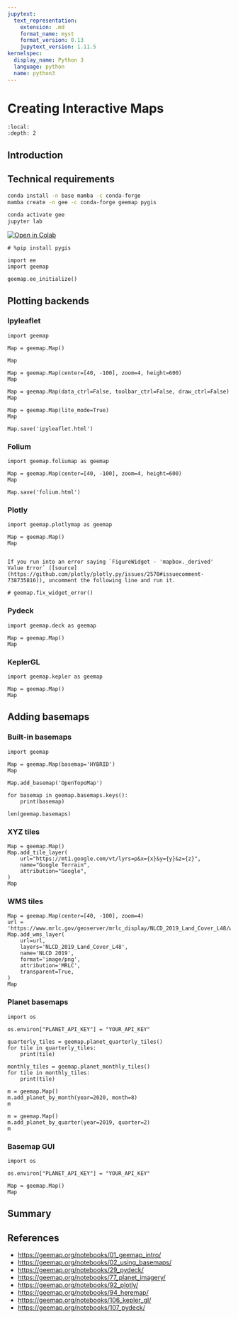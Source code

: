 ```yaml
---
jupytext:
  text_representation:
    extension: .md
    format_name: myst
    format_version: 0.13
    jupytext_version: 1.11.5
kernelspec:
  display_name: Python 3
  language: python
  name: python3
---
```


# Creating Interactive Maps

```{contents}
:local:
:depth: 2
```

## Introduction

## Technical requirements

```bash
conda install -n base mamba -c conda-forge
mamba create -n gee -c conda-forge geemap pygis
```

```bash
conda activate gee
jupyter lab
```

[![Open in Colab](https://colab.research.google.com/assets/colab-badge.svg)](https://colab.research.google.com/github/giswqs/geebook/blob/master/chapters/02_maps.ipynb)

```{code-cell} ipython3
# %pip install pygis
```

```{code-cell} ipython3
import ee
import geemap
```

```{code-cell} ipython3
geemap.ee_initialize()
```

## Plotting backends

### Ipyleaflet

```{code-cell} ipython3
import geemap
```

```{code-cell} ipython3
Map = geemap.Map()
```

```{code-cell} ipython3
Map
```

```{code-cell} ipython3
Map = geemap.Map(center=[40, -100], zoom=4, height=600)
Map
```

```{code-cell} ipython3
Map = geemap.Map(data_ctrl=False, toolbar_ctrl=False, draw_ctrl=False)
Map
```

```{code-cell} ipython3
Map = geemap.Map(lite_mode=True)
Map
```

```{code-cell} ipython3
Map.save('ipyleaflet.html')
```

### Folium

```{code-cell} ipython3
import geemap.foliumap as geemap
```

```{code-cell} ipython3
Map = geemap.Map(center=[40, -100], zoom=4, height=600)
Map
```

```{code-cell} ipython3
Map.save('folium.html')
```

### Plotly

```{code-cell} ipython3
import geemap.plotlymap as geemap
```

```{code-cell} ipython3
Map = geemap.Map()
Map
```

```{warning}

If you run into an error saying `FigureWidget - 'mapbox._derived' Value Error` ([source](https://github.com/plotly/plotly.py/issues/2570#issuecomment-738735816)), uncomment the following line and run it.
```

```{code-cell} ipython3
# geemap.fix_widget_error()
```

### Pydeck

```{code-cell} ipython3
import geemap.deck as geemap
```

```{code-cell} ipython3
Map = geemap.Map()
Map
```

### KeplerGL

```{code-cell} ipython3
import geemap.kepler as geemap
```

```{code-cell} ipython3
Map = geemap.Map()
Map
```

## Adding basemaps

### Built-in basemaps

```{code-cell} ipython3
import geemap
```

```{code-cell} ipython3
Map = geemap.Map(basemap='HYBRID')
Map
```

```{code-cell} ipython3
Map.add_basemap('OpenTopoMap')
```

```{code-cell} ipython3
for basemap in geemap.basemaps.keys():
    print(basemap)
```

```{code-cell} ipython3
len(geemap.basemaps)
```

### XYZ tiles

```{code-cell} ipython3
Map = geemap.Map()
Map.add_tile_layer(
    url="https://mt1.google.com/vt/lyrs=p&x={x}&y={y}&z={z}",
    name="Google Terrain",
    attribution="Google",
)
Map
```

### WMS tiles

```{code-cell} ipython3
Map = geemap.Map(center=[40, -100], zoom=4)
url = 'https://www.mrlc.gov/geoserver/mrlc_display/NLCD_2019_Land_Cover_L48/wms?'
Map.add_wms_layer(
    url=url,
    layers='NLCD_2019_Land_Cover_L48',
    name='NLCD 2019',
    format='image/png',
    attribution='MRLC',
    transparent=True,
)
Map
```

### Planet basemaps

```{code-cell} ipython3
import os

os.environ["PLANET_API_KEY"] = "YOUR_API_KEY"
```

```{code-cell} ipython3
quarterly_tiles = geemap.planet_quarterly_tiles()
for tile in quarterly_tiles:
    print(tile)
```

```{code-cell} ipython3
monthly_tiles = geemap.planet_monthly_tiles()
for tile in monthly_tiles:
    print(tile)
```

```{code-cell} ipython3
m = geemap.Map()
m.add_planet_by_month(year=2020, month=8)
m
```

```{code-cell} ipython3
m = geemap.Map()
m.add_planet_by_quarter(year=2019, quarter=2)
m
```

### Basemap GUI

```{code-cell} ipython3
import os

os.environ["PLANET_API_KEY"] = "YOUR_API_KEY"
```

```{code-cell} ipython3
Map = geemap.Map()
Map
```

## Summary

## References

- https://geemap.org/notebooks/01_geemap_intro/
- https://geemap.org/notebooks/02_using_basemaps/
- https://geemap.org/notebooks/29_pydeck/
- https://geemap.org/notebooks/77_planet_imagery/
- https://geemap.org/notebooks/92_plotly/
- https://geemap.org/notebooks/94_heremap/
- https://geemap.org/notebooks/106_kepler_gl/
- https://geemap.org/notebooks/107_pydeck/
